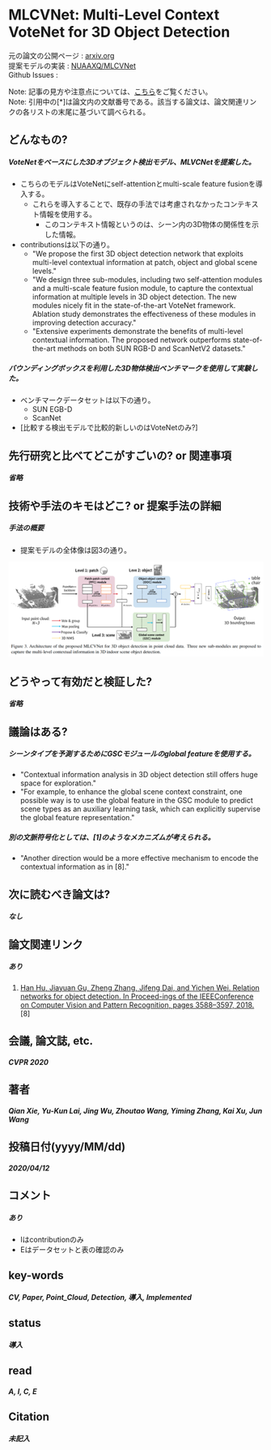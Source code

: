 # MLCVNet: Multi-Level Context VoteNet for 3D Object Detection

元の論文の公開ページ : [arxiv.org](https://arxiv.org/abs/2004.05679)  
提案モデルの実装 : [NUAAXQ/MLCVNet](https://github.com/NUAAXQ/MLCVNet)  
Github Issues : []()  

Note: 記事の見方や注意点については、[こちら](/)をご覧ください。  
Note: 引用中の[*]は論文内の文献番号である。該当する論文は、論文関連リンクの各リストの末尾に基づいて調べられる。

## どんなもの?
##### VoteNetをベースにした3Dオブジェクト検出モデル、MLVCNetを提案した。
- こちらのモデルはVoteNetにself-attentionとmulti-scale feature fusionを導入する。
  - これらを導入することで、既存の手法では考慮されなかったコンテキスト情報を使用する。
    - このコンテキスト情報というのは、シーン内の3D物体の関係性を示した情報。
- contributionsは以下の通り。
  - "We propose the first 3D object detection network that exploits multi-level contextual information at patch, object and global scene levels."
  - "We design three sub-modules, including two self-attention modules and a multi-scale feature fusion module, to capture the contextual information at multiple levels in 3D object detection. The new modules nicely fit in the state-of-the-art VoteNet framework. Ablation study demonstrates the effectiveness of these modules in improving detection accuracy."
  - "Extensive experiments demonstrate the benefits of multi-level contextual information. The proposed network outperforms state-of-the-art methods on both SUN RGB-D and ScanNetV2 datasets."

##### バウンディングボックスを利用した3D物体検出ベンチマークを使用して実験した。
- ベンチマークデータセットは以下の通り。 
  - SUN EGB-D
  - ScanNet
- [比較する検出モデルで比較的新しいのはVoteNetのみ?]

## 先行研究と比べてどこがすごいの? or 関連事項
##### 省略

## 技術や手法のキモはどこ? or 提案手法の詳細
##### 手法の概要
- 提案モデルの全体像は図3の通り。

![fig3](img/MMCVf3OD/fig3.png)

## どうやって有効だと検証した?
##### 省略

## 議論はある?
##### シーンタイプを予測するためにGSCモジュールのglobal featureを使用する。
- "Contextual information analysis in 3D object detection still offers huge space for exploration." 
- "For example, to enhance the global scene context constraint, one possible way is to use the global feature in the GSC module to predict scene types as an auxiliary learning task, which can explicitly supervise the global feature representation."

##### 別の文脈符号化としては、[1]のようなメカニズムが考えられる。
- "Another direction would be a more effective mechanism to encode the contextual information as in [8]."

## 次に読むべき論文は?
##### なし

## 論文関連リンク
##### あり
1. [Han Hu, Jiayuan Gu, Zheng Zhang, Jifeng Dai, and Yichen Wei. Relation networks for object detection. In Proceed-ings of the IEEEConference on Computer Vision and Pattern Recognition, pages 3588–3597, 2018.](https://arxiv.org/abs/1711.11575)[8]

## 会議, 論文誌, etc.
##### CVPR 2020

## 著者
##### Qian Xie, Yu-Kun Lai, Jing Wu, Zhoutao Wang, Yiming Zhang, Kai Xu, Jun Wang

## 投稿日付(yyyy/MM/dd)
##### 2020/04/12

## コメント
##### あり
- Iはcontributionのみ
- Eはデータセットと表の確認のみ

## key-words
##### CV, Paper, Point_Cloud, Detection, 導入, Implemented

## status
##### 導入

## read
##### A, I, C, E

## Citation
##### 未記入
